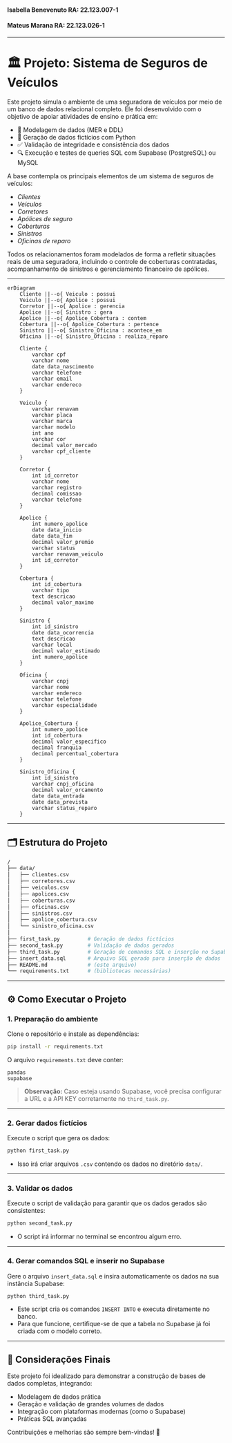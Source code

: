 #### Isabella Benevenuto RA: 22.123.007-1
#### Mateus Marana       RA: 22.123.026-1
---

# 🏛️ Projeto: Sistema de Seguros de Veículos

Este projeto simula o ambiente de uma seguradora de veículos por meio de um banco de dados relacional completo. Ele foi desenvolvido com o objetivo de apoiar atividades de ensino e prática em:

- 📐 Modelagem de dados (MER e DDL)
- 🧬 Geração de dados fictícios com Python
- ✅ Validação de integridade e consistência dos dados
- 🔍 Execução e testes de queries SQL com Supabase (PostgreSQL) ou MySQL

A base contempla os principais elementos de um sistema de seguros de veículos:

- *Clientes*
- *Veículos*
- *Corretores*
- *Apólices de seguro*
- *Coberturas*
- *Sinistros*
- *Oficinas de reparo*

Todos os relacionamentos foram modelados de forma a refletir situações reais de uma seguradora, incluindo o controle de coberturas contratadas, acompanhamento de sinistros e gerenciamento financeiro de apólices.

---

```mermaid
erDiagram
    Cliente ||--o{ Veiculo : possui
    Veiculo ||--o{ Apolice : possui
    Corretor ||--o{ Apolice : gerencia
    Apolice ||--o{ Sinistro : gera
    Apolice ||--o{ Apolice_Cobertura : contem
    Cobertura ||--o{ Apolice_Cobertura : pertence
    Sinistro ||--o{ Sinistro_Oficina : acontece_em
    Oficina ||--o{ Sinistro_Oficina : realiza_reparo

    Cliente {
        varchar cpf
        varchar nome
        date data_nascimento
        varchar telefone
        varchar email
        varchar endereco
    }
    
    Veiculo {
        varchar renavam
        varchar placa
        varchar marca
        varchar modelo
        int ano
        varchar cor
        decimal valor_mercado
        varchar cpf_cliente
    }
    
    Corretor {
        int id_corretor
        varchar nome
        varchar registro
        decimal comissao
        varchar telefone
    }
    
    Apolice {
        int numero_apolice
        date data_inicio
        date data_fim
        decimal valor_premio
        varchar status
        varchar renavam_veiculo
        int id_corretor
    }
    
    Cobertura {
        int id_cobertura
        varchar tipo
        text descricao
        decimal valor_maximo
    }
    
    Sinistro {
        int id_sinistro
        date data_ocorrencia
        text descricao
        varchar local
        decimal valor_estimado
        int numero_apolice
    }
    
    Oficina {
        varchar cnpj
        varchar nome
        varchar endereco
        varchar telefone
        varchar especialidade
    }
    
    Apolice_Cobertura {
        int numero_apolice
        int id_cobertura
        decimal valor_especifico
        decimal franquia
        decimal percentual_cobertura
    }
    
    Sinistro_Oficina {
        int id_sinistro
        varchar cnpj_oficina
        decimal valor_orcamento
        date data_entrada
        date data_prevista
        varchar status_reparo
    }

```
---

## 🗂️ Estrutura do Projeto

```bash
/
├── data/
│   ├── clientes.csv
│   ├── corretores.csv
│   ├── veiculos.csv
│   ├── apolices.csv
│   ├── coberturas.csv
│   ├── oficinas.csv
│   ├── sinistros.csv
│   ├── apolice_cobertura.csv
│   └── sinistro_oficina.csv
│
├── first_task.py         # Geração de dados fictícios
├── second_task.py        # Validação de dados gerados
├── third_task.py         # Geração de comandos SQL e inserção no Supabase
├── insert_data.sql       # Arquivo SQL gerado para inserção de dados
├── README.md             # (este arquivo)
└── requirements.txt      # (bibliotecas necessárias)
```

---

## ⚙️ Como Executar o Projeto

### 1. Preparação do ambiente

Clone o repositório e instale as dependências:

```bash
pip install -r requirements.txt
```

O arquivo `requirements.txt` deve conter:

```
pandas
supabase
```
> **Observação:** Caso esteja usando Supabase, você precisa configurar a URL e a API KEY corretamente no `third_task.py`.

---

### 2. Gerar dados fictícios

Execute o script que gera os dados:

```bash
python first_task.py
```

- Isso irá criar arquivos `.csv` contendo os dados no diretório `data/`.

---

### 3. Validar os dados

Execute o script de validação para garantir que os dados gerados são consistentes:

```bash
python second_task.py
```

- O script irá informar no terminal se encontrou algum erro.

---

### 4. Gerar comandos SQL e inserir no Supabase

Gere o arquivo `insert_data.sql` e insira automaticamente os dados na sua instância Supabase:

```bash
python third_task.py
```

- Este script cria os comandos `INSERT INTO` e executa diretamente no banco.
- Para que funcione, certifique-se de que a tabela no Supabase já foi criada com o modelo correto.

---

## 🚀 Considerações Finais

Este projeto foi idealizado para demonstrar a construção de bases de dados completas, integrando:

- Modelagem de dados prática
- Geração e validação de grandes volumes de dados
- Integração com plataformas modernas (como o Supabase)
- Práticas SQL avançadas

Contribuições e melhorias são sempre bem-vindas! 💬
